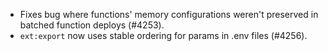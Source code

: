 - Fixes bug where functions' memory configurations weren't preserved in batched function deploys (#4253).
- `ext:export` now uses stable ordering for params in .env files (#4256).

